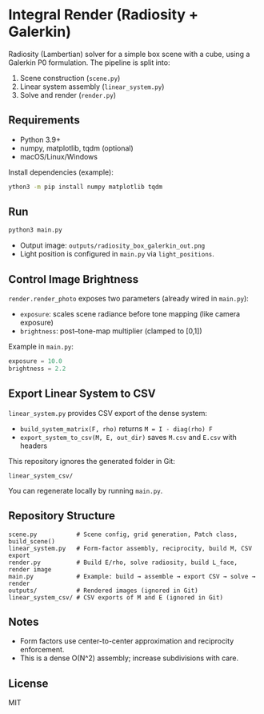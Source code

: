 # Integral Render (Radiosity + Galerkin)

Radiosity (Lambertian) solver for a simple box scene with a cube, using a Galerkin P0 formulation. The pipeline is split into:

1) Scene construction (`scene.py`)
2) Linear system assembly (`linear_system.py`)
3) Solve and render (`render.py`)

## Requirements

- Python 3.9+
- numpy, matplotlib, tqdm (optional)
- macOS/Linux/Windows

Install dependencies (example):

```bash
ython3 -m pip install numpy matplotlib tqdm
```

## Run

```bash
python3 main.py
```

- Output image: `outputs/radiosity_box_galerkin_out.png`
- Light position is configured in `main.py` via `light_positions`.

## Control Image Brightness

`render.render_photo` exposes two parameters (already wired in `main.py`):

- `exposure`: scales scene radiance before tone mapping (like camera exposure)
- `brightness`: post–tone-map multiplier (clamped to [0,1])

Example in `main.py`:

```python
exposure = 10.0
brightness = 2.2
```

## Export Linear System to CSV

`linear_system.py` provides CSV export of the dense system:

- `build_system_matrix(F, rho)` returns `M = I - diag(rho) F`
- `export_system_to_csv(M, E, out_dir)` saves `M.csv` and `E.csv` with headers

This repository ignores the generated folder in Git:

```
linear_system_csv/
```

You can regenerate locally by running `main.py`.

## Repository Structure

```
scene.py           # Scene config, grid generation, Patch class, build_scene()
linear_system.py   # Form-factor assembly, reciprocity, build M, CSV export
render.py          # Build E/rho, solve radiosity, build L_face, render image
main.py            # Example: build → assemble → export CSV → solve → render
outputs/           # Rendered images (ignored in Git)
linear_system_csv/ # CSV exports of M and E (ignored in Git)
```

## Notes

- Form factors use center-to-center approximation and reciprocity enforcement.
- This is a dense O(N^2) assembly; increase subdivisions with care.

## License

MIT

